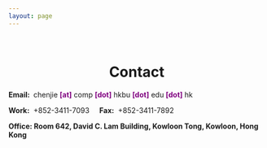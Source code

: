 ```yaml
---
layout: page
---
```


<p>&nbsp;</p>
<h1 style="text-align: center;">Contact</h1>

<p><strong>Email:&nbsp;</strong>
chenjie <span style="color:#800080;"><strong>[at]</strong></span> comp <span style="color:#800080;"><strong>[dot]</strong></span> hkbu <span style="color:#800080;"><strong>[dot]</strong></span> edu <span style="color:#800080;"><strong>[dot]</strong></span> hk
</p>

<p><strong> Work:</strong>&nbsp; +852-3411-7093 &nbsp;&nbsp;&nbsp; <strong> Fax:</strong>&nbsp; +852-3411-7892 </p>

<p><strong> Office: Room 642, David C. Lam Building, Kowloon Tong, Kowloon, Hong Kong</p>

